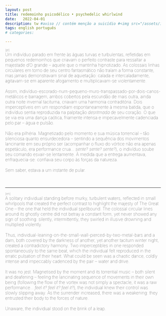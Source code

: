 ```yaml
---
layout: post
title: redemoinho psicodélico • psychedelic whirlwind
date:   2022-04-01
description: tw #aviso // contém menção a suicídio #<img src="/assets/img/vortex.jpg" class="image-vortex"> #estava a um instante de pular
tags: english português
# categories: 

---
```


<!-- <span style="font-size:14px;font-weight:lighter">
<sup style="font-size:70%;color:var(--global-theme-color)">[pt] </sup> 
<sup style="font-size:70%;color:var(--global-theme-color)">[en] </sup>
<a href=
<a href="https://www.pinterest.com">Pinterest</a>    -->

<span style="font-size:14px;font-weight:lighter"> 
<sup style="font-size:70%;color:var(--global-theme-color)">[pt] </sup> <br> Um indivíduo parado em frente às águas turvas e turbulentas, refletidas em pequenos redemoinhos que criavam o perfeito contraste para ressaltar a majestade d’O grande – aquele que o mantinha hipnotizado. As colossais linhas circulares em torno de seu centro fantasmático não traíam a forma constante, mas jamais demonstravam sinal de aquietação: calada e intercaladamente, agitavam-se em aparente afogamento e multiplicavam-se violentamente. <br><br> Assim, indivíduo-escorado-num-pequeno-muro-transpassado-por-dois-canos-metálicos e barragem, ambos cobertos pela escuridão de mais outra, ainda outra noite invernal taciturna, criavam uma harmonia contraditória. Dois imperceptíveis em um respondiam espontaneamente à mesma batida, que o indivíduo sentia reproduzida na palpitação <i>desritmada</i> de seu coração. O que se via era uma dança caótica, friamente intensa e impecavelmente cadenciada pelo par – água e pulsão. <br><br> Não era pilhéria. Magnetizado pelo momento e sua música torrencial – tão silenciosa quanto ensurdecedora – sentindo a sequência dos movimentos lancinante em seu próprio ser (acompanhar o fluxo do vórtice não era apenas espetáculo, era performance crua... <i>sente? sente? sente?</i>), o indivíduo soube seu comando esvair-se lentamente. À medida que a entrega aumentava, enfraquecia-se: confiava seu corpo às forças da natureza. <br><br> Sem saber, estava a um instante de pular. 
</span>
<br>
<br>
<br>
<hr>

<span style="font-size:14px;font-weight:lighter">  
<sup style="font-size:70%;color:var(--global-theme-color)">[en] </sup> <br> A solitary individual standing before murky, turbulent waters, reflected in small whirlpools that created the perfect contrast to highlight the majesty of The Great One – the one that held the individual spellbound. The colossal circular lines around its ghostly centre did not betray a constant form, yet never showed any sign of soothing: silently, intermittently, they swirled in illusive drowning and multiplied violently. <br><br> Thus, individual-leaning-on-the-small-wall-pierced-by-two-metal-bars and a dam, both covered by the darkness of another, yet another taciturn winter night, created a contradictory harmony. Two imperceptibles in one responded spontaneously to the same beat, which the individual felt reproduced in the erratic pulsation of their heart. What could be seen was a chaotic dance, coldly intense and impeccably cadenced by the pair – water and drive. <br><br> It was no jest. Magnetised by the moment and its torrential music – both silent and deafening – feeling the lancinating sequence of movements in their own being (following the flow of the vortex was not simply a spectacle, it was a raw performance... <i>feel it? feel it? feel it?</i>), the individual knew their control was slowly slipping away. As the surrender increased, there was a weakening: they entrusted their body to the forces of nature. <br><br> Unaware, the individual stood on the brink of a leap.
</span>
<br>
<br>

<!-- <div> 
    <img src="/assets/img/vortex.jpg" class="image-vortex">
</div> -->

<!--  
<span style="font-size:14px;font-weight:lighter"> 
Um indivíduo parado em frente às águas turvas e turbulentas, refletidas em pequenos redemoinhos que criavam o perfeito contraste para ressaltar a majestade d’O grande – aquele que o mantinha hipnotizado. As colossais linhas circulares em torno de seu centro fantasmático não traíam a forma constante, mas jamais demonstravam sinal de aquietação: intercaladamente, agitavam-se em aparente afogamento e multiplicavam-se violentamente. E assim, indivíduo escorado no pequeno muro transpassado por dois canos metálicos, e modesta barragem, ambos cobertos pela escuridão de mais outra noite invernal taciturna, criavam uma harmonia contraditória. Agora, dois imperceptíveis em um respondiam espontaneamente à mesma batida, que o indivíduo sentia reproduzida na palpitação desritmada de seu coração. O que se via era uma dança caótica, friamente intensa e impecavelmente cadenciada pelo par: água e pulsão. 
<br>Não era pilhéria. Magnetizado pelo momento e por sua música copiosa, igualmente silenciosa e ensurdecedora, sentindo a sequência dos movimentos lancinante no próprio ser – acompanhar o fluxo do vórtice não era apenas espetáculo, era performance crua (sente?) – o indivíduo soube seu comando esvair-se lentamente. À medida que sua entrega aumentava, enfraquecia-se: confiava seu corpo às forças da natureza. Sem saber, estava a um instante de pular.
</span>
-->